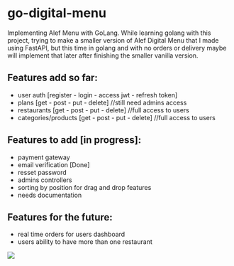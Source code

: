 # go-digital-menu 
Implementing Alef Menu with GoLang. 
While learning golang with this project, trying to make a smaller version of Alef Digital Menu that I made using FastAPI,
but this time in golang and with no orders or delivery maybe will implement that later after finishing the smaller vanilla version.

## Features add so far:
  - user auth [register - login - access jwt - refresh token]
  - plans [get - post - put - delete]  //still need admins access
  - restaurants [get - post - put - delete]  //full access to users
  - categories/products [get - post - put - delete]  //full access to users

## Features to add [in progress]:
  - payment gateway
  - email verification [Done]
  - resset password
  - admins controllers
  - sorting by position for drag and drop features
  - needs documentation

## Features for the future:
  - real time orders for users dashboard
  - users ability to have more than one restaurant


![](https://i.pinimg.com/originals/bc/75/22/bc75225ef044d29d1f2d1c051d9b8063.gif)
